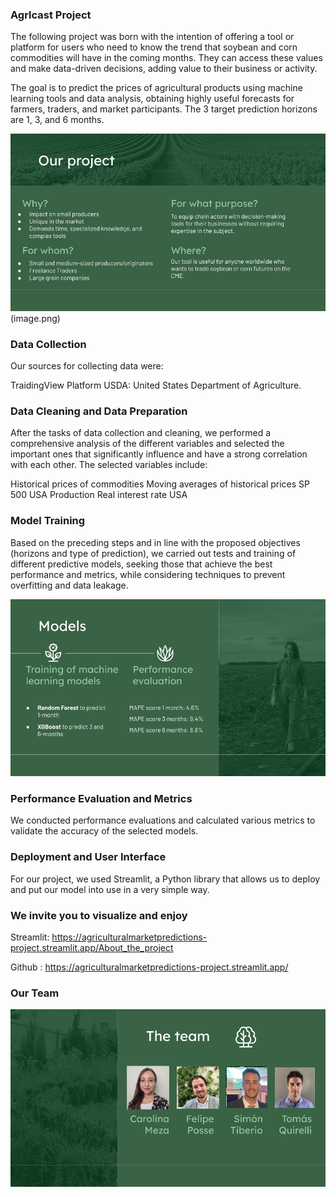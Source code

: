 ### Agrlcast Project ###

The following project was born with the intention of offering a tool or platform for users who need to know the trend that soybean and corn commodities will have in the coming months. They can access these values and make data-driven decisions, adding value to their business or activity.

The goal is to predict the prices of agricultural products using machine learning tools and data analysis, obtaining highly useful forecasts for farmers, traders, and market participants. The 3 target prediction horizons are 1, 3, and 6 months.

![Alt text](image-1.png)(image.png)

### Data Collection ###

Our sources for collecting data were:

TraidingView Platform
USDA: United States Department of Agriculture.


### Data Cleaning and Data Preparation ###

After the tasks of data collection and cleaning, we performed a comprehensive analysis of the different variables and selected the important ones that significantly influence and have a strong correlation with each other. The selected variables include:

Historical prices of commodities
Moving averages of historical prices
SP 500
USA Production
Real interest rate USA

### Model Training ###

Based on the preceding steps and in line with the proposed objectives (horizons and type of prediction), we carried out tests and training of different predictive models, seeking those that achieve the best performance and metrics, while considering techniques to prevent overfitting and data leakage.

![Alt text](image-2.png)


### Performance Evaluation and Metrics ###

We conducted performance evaluations and calculated various metrics to validate the accuracy of the selected models.



### Deployment and User Interface ###

For our project, we used Streamlit, a Python library that allows us to deploy and put our model into use in a very simple way.

### We invite you to visualize and enjoy ###

Streamlit: https://agriculturalmarketpredictions-project.streamlit.app/About_the_project

Github : https://agriculturalmarketpredictions-project.streamlit.app/


### Our Team ###


![Alt text](image-3.png)